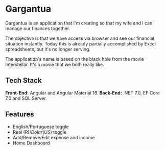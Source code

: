 # Gargantua

Gargantua is an application that I'm creating so that my wife and I can manage our finances together.

The objective is that we have access via browser and see our financial situation instantly. Today this is already partially accomplished by Excel spreadsheets, but it's no longer serving.

The application's name is based on the black hole from the movie Interstellar. It's a movie that we both really like.

## Tech Stack

**Front-End:** Angular and Angular Material 16.
**Back-End:** .NET 7.0, EF Core 7.0 and SQL Server.

## Features

- English/Portuguese toggle
- Real (R$)/Dolar (US$) toggle
- Add/Remove/Edit expense and income
- Home Dashboard

